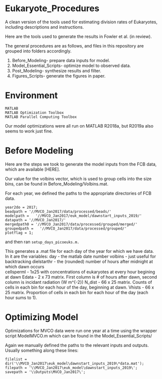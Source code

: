 # Eukaryote_Procedures
A clean version of the tools used for estimating division rates of Eukaryotes, including descriptions and instructions. 

Here are the tools used to generate the results in Fowler et al. (in review). 

The general procedures are as follows, and files in this repository are grouped into folders accordingly. 
  1. Before_Modeling- prepare data inputs for model. 
  2. Model_Essential_Scripts- optimize model to observed data. 
  3. Post_Modeling- synthesize results and filter. 
  4. Figures_Scripts- generate the figures in paper. 


# Environment 
    MATLAB 
    MATLAB Optimization Toolbox 
    MATLAB Parallel Computing Toolbox

Our model optimizations were all run on MATLAB R2018a, but R2019a also seems to work just fine. 


# Before Modeling
Here are the steps we took to generate the model inputs from the FCB data, which are available [HERE].

Our value for the volbins vector, which is used to group cells into the size bins, can be found in Before_Modeling/Volbins.mat. 

For each year, we defined the paths to the appropriate directories of FCB data. 
    
    year2do = 2017;
    beadpath = '//MVCO_Jan2017/data/processed/beads/'
    modelpath =   '//MVCO_Jan2017/euk_model/dawnstart_inputs_2019/'
    datapath = '//MVCO_Jan2017/'
    mergedpath0 = '//MVCO_Jan2017/data/processed/grouped/merged/'
    groupedpath =   '//MVCO_Jan2017/data/processed/grouped/'
    plotflag = 1;

and then ran `setup_days_picoeuks.m.`

This generates a .mat file for each day of the year for which we have data. In it are the variables: 
day - the matlab date number 
volbins - just useful for backtracking 
dielstarthr - the (rounded) number of hours after midnight at which dawn occurs  
cellsperml - 1x25 with concentrations of eukaryotes at every hour begining at dawn 
Edata - 2 x 73 matrix. First column is # of hours after dawn, second column is incidant radiation (W m^{-2}) 
N_dist - 66 x 25 matrix. Counts of cells in each bin for each hour of the day, beginning at dawn. 
Vhists - 66 x 25 matrix. Proportion of cells in each bin for each hour of the day (each hour sums to 1). 


# Optimizing Model 
Optimizations for MVCO data were run one year at a time using the wrapper script ModelMVCO.m which can be found in the Model_Essential_Scripts/ 

Again we manually defined the paths to the relevant inputs and outputs. 
Usually something along these lines: 
    
    filelist = dir('\\MVCO_Jan2017\euk_model\dawnstart_inputs_2019\*data.mat');
    filepath = '\\MVCO_Jan2017\euk_model\dawnstart_inputs_2019\';
    savepath = '\\Outputs\MVCO_Jan2017\'; 

